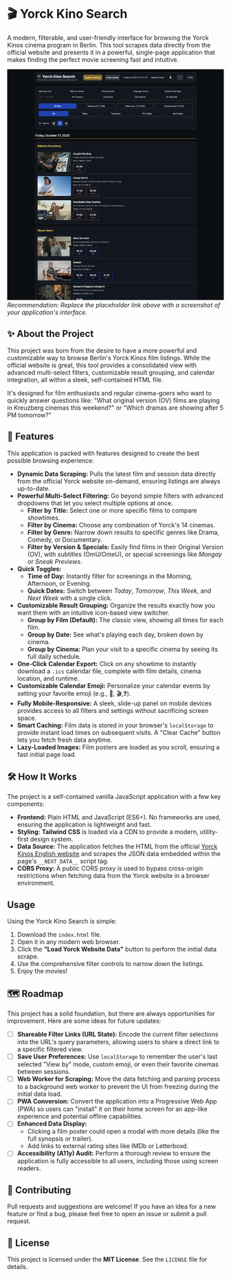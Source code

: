 # 🎬 Yorck Kino Search

A modern, filterable, and user-friendly interface for browsing the Yorck Kinos cinema program in Berlin. This tool scrapes data directly from the official website and presents it in a powerful, single-page application that makes finding the perfect movie screening fast and intuitive.

![Yorck Kino Search Screenshot](screenshot.png)
_Recommendation: Replace the placeholder link above with a screenshot of your application's interface._

## ✨ About the Project

This project was born from the desire to have a more powerful and customizable way to browse Berlin's Yorck Kinos film listings. While the official website is great, this tool provides a consolidated view with advanced multi-select filters, customizable result grouping, and calendar integration, all within a sleek, self-contained HTML file.

It's designed for film enthusiasts and regular cinema-goers who want to quickly answer questions like: "What original version (OV) films are playing in Kreuzberg cinemas this weekend?" or "Which dramas are showing after 5 PM tomorrow?"

## 🚀 Features

This application is packed with features designed to create the best possible browsing experience:

-   **Dynamic Data Scraping:** Pulls the latest film and session data directly from the official Yorck website on-demand, ensuring listings are always up-to-date.
-   **Powerful Multi-Select Filtering:** Go beyond simple filters with advanced dropdowns that let you select multiple options at once.
    -   **Filter by Title:** Select one or more specific films to compare showtimes.
    -   **Filter by Cinema:** Choose any combination of Yorck's 14 cinemas.
    -   **Filter by Genre:** Narrow down results to specific genres like Drama, Comedy, or Documentary.
    -   **Filter by Version & Specials:** Easily find films in their Original Version (OV), with subtitles (OmU/OmeU), or special screenings like *Mongay* or *Sneak Previews*.
-   **Quick Toggles:**
    -   **Time of Day:** Instantly filter for screenings in the Morning, Afternoon, or Evening.
    -   **Quick Dates:** Switch between *Today*, *Tomorrow*, *This Week*, and *Next Week* with a single click.
-   **Customizable Result Grouping:** Organize the results exactly how you want them with an intuitive icon-based view switcher.
    -   **Group by Film (Default):** The classic view, showing all times for each film.
    -   **Group by Date:** See what's playing each day, broken down by cinema.
    -   **Group by Cinema:** Plan your visit to a specific cinema by seeing its full daily schedule.
-   **One-Click Calendar Export:** Click on any showtime to instantly download a `.ics` calendar file, complete with film details, cinema location, and runtime.
-   **Customizable Calendar Emoji:** Personalize your calendar events by setting your favorite emoji (e.g., 🍿, 🎬,❓).
-   **Fully Mobile-Responsive:** A sleek, slide-up panel on mobile devices provides access to all filters and settings without sacrificing screen space.
-   **Smart Caching:** Film data is stored in your browser's `localStorage` to provide instant load times on subsequent visits. A "Clear Cache" button lets you fetch fresh data anytime.
-   **Lazy-Loaded Images:** Film posters are loaded as you scroll, ensuring a fast initial page load.

## 🛠️ How It Works

The project is a self-contained vanilla JavaScript application with a few key components:

-   **Frontend:** Plain HTML and JavaScript (ES6+). No frameworks are used, ensuring the application is lightweight and fast.
-   **Styling:** **Tailwind CSS** is loaded via a CDN to provide a modern, utility-first design system.
-   **Data Source:** The application fetches the HTML from the official [Yorck Kinos English website](https://www.yorck.de/en/films) and scrapes the JSON data embedded within the page's `__NEXT_DATA__` script tag.
-   **CORS Proxy:** A public CORS proxy is used to bypass cross-origin restrictions when fetching data from the Yorck website in a browser environment.

## Usage

Using the Yorck Kino Search is simple:

1.  Download the `index.html` file.
2.  Open it in any modern web browser.
3.  Click the **"Load Yorck Website Data"** button to perform the initial data scrape.
4.  Use the comprehensive filter controls to narrow down the listings.
5.  Enjoy the movies!

## 🗺️ Roadmap

This project has a solid foundation, but there are always opportunities for improvement. Here are some ideas for future updates:

-   [ ] **Shareable Filter Links (URL State):** Encode the current filter selections into the URL's query parameters, allowing users to share a direct link to a specific filtered view.
-   [ ] **Save User Preferences:** Use `localStorage` to remember the user's last selected "View by" mode, custom emoji, or even their favorite cinemas between sessions.
-   [ ] **Web Worker for Scraping:** Move the data fetching and parsing process to a background web worker to prevent the UI from freezing during the initial data load.
-   [ ] **PWA Conversion:** Convert the application into a Progressive Web App (PWA) so users can "install" it on their home screen for an app-like experience and potential offline capabilities.
-   [ ] **Enhanced Data Display:**
    -   Clicking a film poster could open a modal with more details (like the full synopsis or trailer).
    -   Add links to external rating sites like IMDb or Letterboxd.
-   [ ] **Accessibility (A11y) Audit:** Perform a thorough review to ensure the application is fully accessible to all users, including those using screen readers.

## 🤝 Contributing

Pull requests and suggestions are welcome! If you have an idea for a new feature or find a bug, please feel free to open an issue or submit a pull request.

## 📄 License

This project is licensed under the **MIT License**. See the `LICENSE` file for details.
